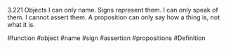 3.221 Objects I can only name. Signs represent them. I can only speak of them. I cannot assert them. A proposition can only say how a thing is, not what it is.

#function #object #name #sign #assertion #propositions #Definition 